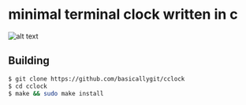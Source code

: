 # minimal terminal clock written in c


![alt text](https://imgur.com/a/PsVyuoi)


## Building
```bash
$ git clone https://github.com/basicallygit/cclock
$ cd cclock
$ make && sudo make install
```

